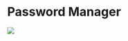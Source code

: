 # Password Manager

<img src="https://imgs.search.brave.com/tWmVP4bLZYOL6cXaTQ2Hdu3BstvV1YwvzwOj8vVcaxo/rs:fit:860:0:0:0/g:ce/aHR0cHM6Ly9zdGF0/aWMud2lraWEubm9j/b29raWUubmV0L3l1/cnV5dXJpL2ltYWdl/cy80LzQ2L01pcmFr/dXJ1bi5mdWxsLjEw/MDU4NTMuanBnL3Jl/dmlzaW9uL2xhdGVz/dC9zY2FsZS10by13/aWR0aC1kb3duLzEw/ND9jYj0yMDE1MTAy/ODAyMDQ1OQ">
